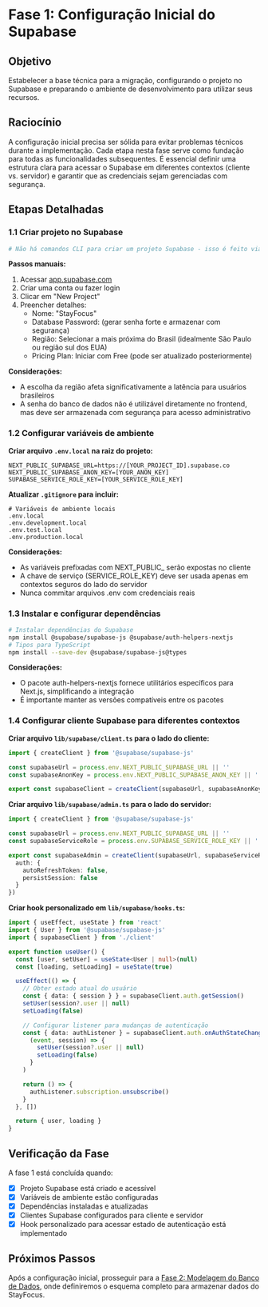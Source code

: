 # Fase 1: Configuração Inicial do Supabase

## Objetivo

Estabelecer a base técnica para a migração, configurando o projeto no Supabase e preparando o ambiente de desenvolvimento para utilizar seus recursos.

## Raciocínio

A configuração inicial precisa ser sólida para evitar problemas técnicos durante a implementação. Cada etapa nesta fase serve como fundação para todas as funcionalidades subsequentes. É essencial definir uma estrutura clara para acessar o Supabase em diferentes contextos (cliente vs. servidor) e garantir que as credenciais sejam gerenciadas com segurança.

## Etapas Detalhadas

### 1.1 Criar projeto no Supabase

```sh
# Não há comandos CLI para criar um projeto Supabase - isso é feito via interface web
```

**Passos manuais:**
1. Acessar [app.supabase.com](https://app.supabase.com)
2. Criar uma conta ou fazer login
3. Clicar em "New Project"
4. Preencher detalhes:
   - Nome: "StayFocus"
   - Database Password: (gerar senha forte e armazenar com segurança)
   - Região: Selecionar a mais próxima do Brasil (idealmente São Paulo ou região sul dos EUA)
   - Pricing Plan: Iniciar com Free (pode ser atualizado posteriormente)

**Considerações:**
- A escolha da região afeta significativamente a latência para usuários brasileiros
- A senha do banco de dados não é utilizável diretamente no frontend, mas deve ser armazenada com segurança para acesso administrativo

### 1.2 Configurar variáveis de ambiente

**Criar arquivo `.env.local` na raiz do projeto:**

```
NEXT_PUBLIC_SUPABASE_URL=https://[YOUR_PROJECT_ID].supabase.co
NEXT_PUBLIC_SUPABASE_ANON_KEY=[YOUR_ANON_KEY]
SUPABASE_SERVICE_ROLE_KEY=[YOUR_SERVICE_ROLE_KEY]
```

**Atualizar `.gitignore` para incluir:**

```
# Variáveis de ambiente locais
.env.local
.env.development.local
.env.test.local
.env.production.local
```

**Considerações:**
- As variáveis prefixadas com NEXT_PUBLIC_ serão expostas no cliente
- A chave de serviço (SERVICE_ROLE_KEY) deve ser usada apenas em contextos seguros do lado do servidor
- Nunca commitar arquivos .env com credenciais reais

### 1.3 Instalar e configurar dependências

```sh
# Instalar dependências do Supabase
npm install @supabase/supabase-js @supabase/auth-helpers-nextjs
# Tipos para TypeScript
npm install --save-dev @supabase/supabase-js@types
```

**Considerações:**
- O pacote auth-helpers-nextjs fornece utilitários específicos para Next.js, simplificando a integração
- É importante manter as versões compatíveis entre os pacotes

### 1.4 Configurar cliente Supabase para diferentes contextos

**Criar arquivo `lib/supabase/client.ts` para o lado do cliente:**

```typescript
import { createClient } from '@supabase/supabase-js'

const supabaseUrl = process.env.NEXT_PUBLIC_SUPABASE_URL || ''
const supabaseAnonKey = process.env.NEXT_PUBLIC_SUPABASE_ANON_KEY || ''

export const supabaseClient = createClient(supabaseUrl, supabaseAnonKey)
```

**Criar arquivo `lib/supabase/admin.ts` para o lado do servidor:**

```typescript
import { createClient } from '@supabase/supabase-js'

const supabaseUrl = process.env.NEXT_PUBLIC_SUPABASE_URL || ''
const supabaseServiceRole = process.env.SUPABASE_SERVICE_ROLE_KEY || ''

export const supabaseAdmin = createClient(supabaseUrl, supabaseServiceRole, {
  auth: {
    autoRefreshToken: false,
    persistSession: false
  }
})
```

**Criar hook personalizado em `lib/supabase/hooks.ts`:**

```typescript
import { useEffect, useState } from 'react'
import { User } from '@supabase/supabase-js'
import { supabaseClient } from './client'

export function useUser() {
  const [user, setUser] = useState<User | null>(null)
  const [loading, setLoading] = useState(true)

  useEffect(() => {
    // Obter estado atual do usuário
    const { data: { session } } = supabaseClient.auth.getSession()
    setUser(session?.user || null)
    setLoading(false)

    // Configurar listener para mudanças de autenticação
    const { data: authListener } = supabaseClient.auth.onAuthStateChange(
      (event, session) => {
        setUser(session?.user || null)
        setLoading(false)
      }
    )

    return () => {
      authListener.subscription.unsubscribe()
    }
  }, [])

  return { user, loading }
}
```

## Verificação da Fase

A fase 1 está concluída quando:

- [x] Projeto Supabase está criado e acessível
- [x] Variáveis de ambiente estão configuradas
- [x] Dependências instaladas e atualizadas
- [x] Clientes Supabase configurados para cliente e servidor
- [x] Hook personalizado para acessar estado de autenticação está implementado

## Próximos Passos

Após a configuração inicial, prosseguir para a [Fase 2: Modelagem do Banco de Dados](./02-modelagem-banco-dados.md), onde definiremos o esquema completo para armazenar dados do StayFocus. 